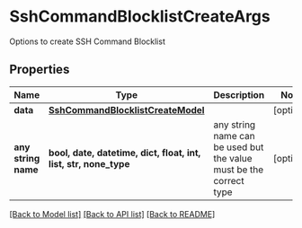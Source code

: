 # SshCommandBlocklistCreateArgs

Options to create SSH Command Blocklist

## Properties
Name | Type | Description | Notes
------------ | ------------- | ------------- | -------------
**data** | [**SshCommandBlocklistCreateModel**](SshCommandBlocklistCreateModel.md) |  | [optional] 
**any string name** | **bool, date, datetime, dict, float, int, list, str, none_type** | any string name can be used but the value must be the correct type | [optional]

[[Back to Model list]](../README.md#documentation-for-models) [[Back to API list]](../README.md#documentation-for-api-endpoints) [[Back to README]](../README.md)


